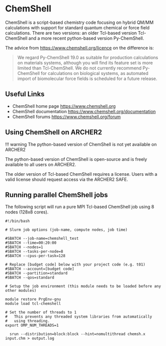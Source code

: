 # ChemShell

ChemShell is a script-based chemistry code focusing on hybrid QM/MM
calculations with support for standard quantum chemical or force field
calculations. There are two versions: an older Tcl-based version
Tcl-ChemShell and a more recent python-based version Py-ChemShell.

The advice from <https://www.chemshell.org/licence> on the difference
is:

> We regard Py-ChemShell 19.0 as suitable for production calculations on
> materials systems, although you will find its feature set is more
> limited than Tcl-ChemShell. We do not currently recommend Py-ChemShell
> for calculations on biological systems, as automated import of
> biomolecular force fields is scheduled for a future release.

## Useful Links

  - ChemShell home page <https://www.chemshell.org>
  - ChemShell documentation <https://www.chemshell.org/documentation>
  - ChemShell forums <https://www.chemshell.org/forum>

## Using ChemShell on ARCHER2

!!! warning
    The python-based version of ChemShell is not yet available on 
    ARCHER2

The python-based version of ChemShell is open-source and is freely
available to all users on ARCHER2.

The older version of Tcl-based ChemShell requires a license. Users with
a valid license should request access via the ARCHER2 SAFE.

## Running parallel ChemShell jobs

The following script will run a pure MPI Tcl-based ChemShell job using 8 
nodes (128x8 cores).

```
#!/bin/bash

# Slurm job options (job-name, compute nodes, job time)

#SBATCH --job-name=chemshell_test
#SBATCH --time=00:20:00
#SBATCH --nodes=1
#SBATCH --tasks-per-node=8
#SBATCH --cpus-per-task=128

# Replace [budget code] below with your project code (e.g. t01)
#SBATCH --account=[budget code]
#SBATCH --partition=standard
#SBATCH --qos=standard

# Setup the job environment (this module needs to be loaded before any other modules)

module restore PrgEnv-gnu
module load tcl-chemshell

# Set the number of threads to 1
#   This prevents any threaded system libraries from automatically
#   using threading.
export OMP_NUM_THREADS=1
 
  srun --distribution=block:block --hint=nomultithread chemsh.x input.chm > output.log
```

